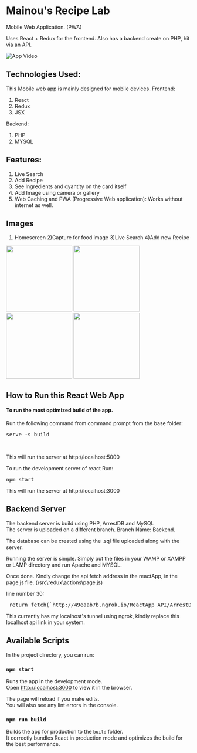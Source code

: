 # Mainou's Recipe Lab

Mobile Web Application. (PWA)

Uses React + Redux for the frontend.
Also has a backend create on PHP, hit via an API.

![App Video](https://image.ibb.co/gfBKm8/GIF_Project.gif)

## Technologies Used:<br>

This Mobile web app is mainly designed for mobile devices.
Frontend:<br>
1) React<br>
2) Redux<br>
3) JSX<br>

Backend:<br>
1) PHP<br>
2) MYSQL<br>

## Features:<br>
1) Live Search<br>
2) Add Recipe<br>
3) See Ingredients and qyantity on the card itself<br>
4) Add Image using camera or gallery <br>
5) Web Caching and PWA (Progressive Web application): Works without internet as well.<br>

## Images<br>
1) Homescreen 2)Capture for food image 3)Live Search 4)Add new Recipe<br>
<img src="https://image.ibb.co/nqLC68/d1a03359_aa0e_4c8f_9983_48ac14a363cf.jpg" width="180" style = "display:inline-block"/>
<img src="https://image.ibb.co/bTe5R8/d070d11b_bae9_4a71_94bb_508d12d4aa20.jpg" width="180" style = "display:inline-block"/>
<img src="https://image.ibb.co/jZX3Do/efc01ecd_ab58_410f_b118_9015531cd439.jpg" width="180" style = "display:inline-block">
<img src="https://image.ibb.co/hzfC68/aa02401b_5bb6_4a2e_8d9b_365af16e5daf.jpg" width="180" style = "display:inline-block"/>

## How to Run this React Web App
#### To run the most optimized build of the app.<br>

Run the following command from command prompt from the base folder:<br>
<pre>serve -s build</pre> <br>
This will run the server at 
http://localhost:5000


To run the development server of react Run:
<pre>npm start</pre>
This will run the server at 
http://localhost:3000

## Backend Server
The backend server is build using PHP, ArrestDB and MySQl. <br>
The server is uploaded on a different branch. Branch Name: Backend. <br>

The database can be created using the .sql file uploaded along with the server.

Running the server is simple. Simply put the files in your WAMP or XAMPP or LAMP directory and run Apache and MYSQL. <br>

Once done. Kindly change the api fetch address in the reactApp, in the page.js file. (\src\redux\actions\page.js) <br>

line number 30: 
<pre> return fetch(`http://49eaab7b.ngrok.io/ReactApp_API/ArrestDB/allrecipes` </pre>

This currently has my localhost's tunnel using ngrok, kindly replace this localhost api link in your system. <br>

## Available Scripts

In the project directory, you can run:

### `npm start`

Runs the app in the development mode.<br>
Open [http://localhost:3000](http://localhost:3000) to view it in the browser.

The page will reload if you make edits.<br>
You will also see any lint errors in the console.

### `npm run build`

Builds the app for production to the `build` folder.<br>
It correctly bundles React in production mode and optimizes the build for the best performance.

